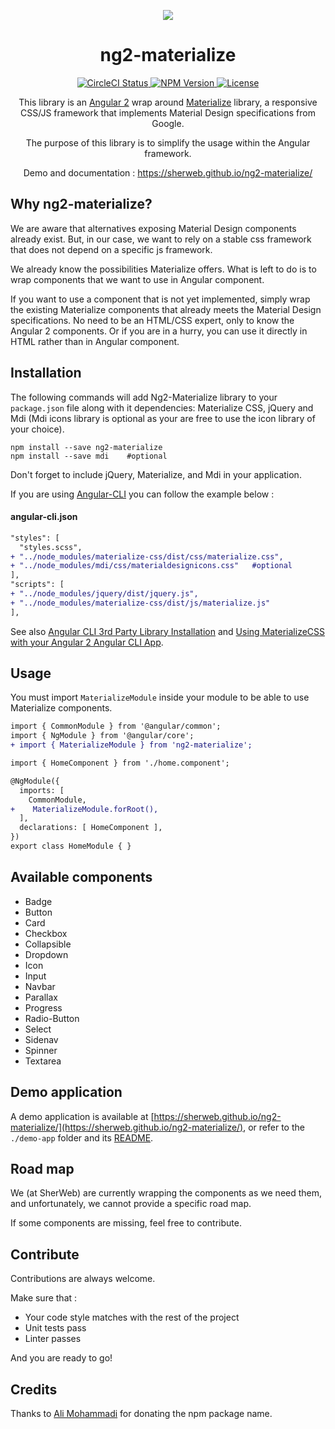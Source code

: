 <div class="readme-github-logo">
  <p align="center">
    <img src="https://github.com/sherweb/ng2-materialize/blob/master/demo-app/src/assets/ng2-materialize-circle.png">
    <h1 align="center">ng2-materialize</h1>
    <div align="center">
      <a href="https://circleci.com/gh/sherweb/ng2-materialize">
        <img alt="CircleCI Status" src="https://circleci.com/gh/sherweb/ng2-materialize.svg?style=shield&circle-token=4f457a3c93c34ad9cdf21cbe53605dad94f21955">
      </a>
      <a href="https://www.npmjs.com/package/ng2-materialize">
        <img alt="NPM Version" src="https://img.shields.io/npm/v/ng2-materialize.svg?style=flat">
      </a>
      <a href="https://opensource.org/licenses/Apache-2.0">
        <img alt="License" src="https://img.shields.io/npm/l/ng2-materialize.svg">
      </a>
    </div>
  </p>
</div>

<div class="readme-summary">
  <p align="center">
    This library is an <a href="https://angular.io/">Angular 2</a> wrap around <a href="https://angular.io/">Materialize</a> library, a responsive CSS/JS framework that implements Material Design specifications from Google.
  </p>
  <p align="center">
    The purpose of this library is to simplify the usage within the Angular framework.
  </p>
  <p align="center">
    Demo and documentation : <a href="https://sherweb.github.io/ng2-materialize/">https://sherweb.github.io/ng2-materialize/</a>
  </p>
</div>

## Why ng2-materialize?

We are aware that alternatives exposing Material Design components already exist. But, in our case, we want to rely on a stable css framework that does not depend on a specific js framework.

We already know the possibilities Materialize offers. What is left to do is to wrap components that we want to use in Angular component.

If you want to use a component that is not yet implemented, simply wrap the existing Materialize components that already meets the Material Design specifications. No need to be an HTML/CSS expert, only to know the Angular 2 components. Or if you are in a hurry, you can use it directly in HTML rather than in Angular component.

## Installation

The following commands will add Ng2-Materialize library to your `package.json` file along with it dependencies: Materialize CSS, jQuery and Mdi (Mdi icons library is optional as your are free to use the icon library of your choice).

```
npm install --save ng2-materialize
npm install --save mdi    #optional
```

Don't forget to include jQuery, Materialize, and Mdi in your application.

If you are using [Angular-CLI](https://github.com/angular/angular-cli) you can follow the example below :

#### angular-cli.json

```diff
"styles": [
  "styles.scss",
+ "../node_modules/materialize-css/dist/css/materialize.css",
+ "../node_modules/mdi/css/materialdesignicons.css"   #optional
],
"scripts": [
+ "../node_modules/jquery/dist/jquery.js",
+ "../node_modules/materialize-css/dist/js/materialize.js"
],
```

See also [Angular CLI 3rd Party Library Installation](https://github.com/angular/angular-cli/wiki/overview#global-library-installation) and [Using MaterializeCSS with your Angular 2 Angular CLI App](https://medium.com/@ladyleet/using-materializecss-with-your-angular-2-angular-cli-app-2eb64b05a1d2#.8p3uba85g).

## Usage

You must import `MaterializeModule` inside your module to be able to use Materialize components.

```diff
import { CommonModule } from '@angular/common';
import { NgModule } from '@angular/core';
+ import { MaterializeModule } from 'ng2-materialize';

import { HomeComponent } from './home.component';

@NgModule({
  imports: [
    CommonModule,
+    MaterializeModule.forRoot(),
  ],
  declarations: [ HomeComponent ],
})
export class HomeModule { }
```

## Available components

* Badge
* Button
* Card
* Checkbox
* Collapsible
* Dropdown
* Icon
* Input
* Navbar
* Parallax
* Progress
* Radio-Button
* Select
* Sidenav
* Spinner
* Textarea

## Demo application

A demo application is available at [https://sherweb.github.io/ng2-materialize/](https://sherweb.github.io/ng2-materialize/), or refer to the `./demo-app` folder and its [README](./demo-app/README.md).

## Road map

We (at SherWeb) are currently wrapping the components as we need them, and unfortunately, we cannot provide a specific road map.

If some components are missing, feel free to contribute.

## Contribute

Contributions are always welcome.

Make sure that :
- Your code style matches with the rest of the project
- Unit tests pass
- Linter passes

And you are ready to go!

## Credits

Thanks to [Ali Mohammadi](https://github.com/ayalma) for donating the npm package name.

